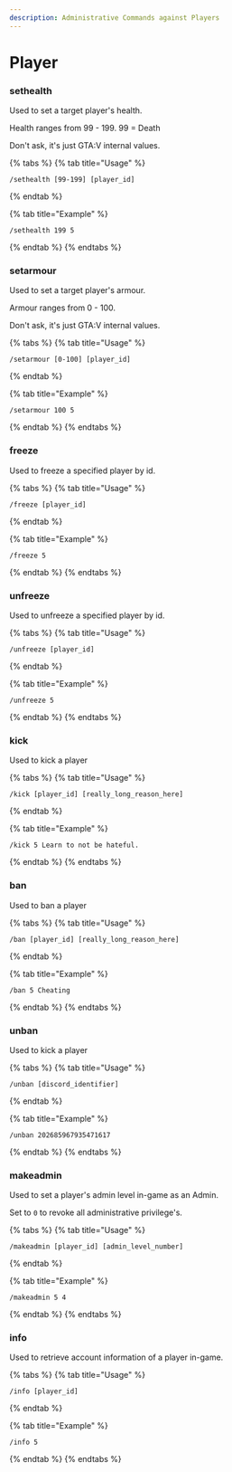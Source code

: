 ```yaml
---
description: Administrative Commands against Players
---
```


# Player

### sethealth

Used to set a target player's health.

Health ranges from 99 - 199. 99 = Death

Don't ask, it's just GTA:V internal values.

{% tabs %}
{% tab title="Usage" %}
```
/sethealth [99-199] [player_id]
```
{% endtab %}

{% tab title="Example" %}
```
/sethealth 199 5
```
{% endtab %}
{% endtabs %}

### setarmour

Used to set a target player's armour.

Armour ranges from 0 - 100.

Don't ask, it's just GTA:V internal values.

{% tabs %}
{% tab title="Usage" %}
```
/setarmour [0-100] [player_id]
```
{% endtab %}

{% tab title="Example" %}
```
/setarmour 100 5
```
{% endtab %}
{% endtabs %}

### freeze

Used to freeze a specified player by id.

{% tabs %}
{% tab title="Usage" %}
```
/freeze [player_id]
```
{% endtab %}

{% tab title="Example" %}
```
/freeze 5
```
{% endtab %}
{% endtabs %}

### unfreeze

Used to unfreeze a specified player by id.

{% tabs %}
{% tab title="Usage" %}
```
/unfreeze [player_id]
```
{% endtab %}

{% tab title="Example" %}
```
/unfreeze 5
```


{% endtab %}
{% endtabs %}

### kick

Used to kick a player

{% tabs %}
{% tab title="Usage" %}
```
/kick [player_id] [really_long_reason_here]
```
{% endtab %}

{% tab title="Example" %}
```
/kick 5 Learn to not be hateful.
```
{% endtab %}
{% endtabs %}

### ban

Used to ban a player

{% tabs %}
{% tab title="Usage" %}
```
/ban [player_id] [really_long_reason_here]
```
{% endtab %}

{% tab title="Example" %}
```
/ban 5 Cheating
```
{% endtab %}
{% endtabs %}

### unban

Used to kick a player

{% tabs %}
{% tab title="Usage" %}
```
/unban [discord_identifier]
```
{% endtab %}

{% tab title="Example" %}
```
/unban 202685967935471617
```
{% endtab %}
{% endtabs %}

### makeadmin

Used to set a player's admin level in-game as an Admin.

Set to `0` to revoke all administrative privilege's.

{% tabs %}
{% tab title="Usage" %}
```
/makeadmin [player_id] [admin_level_number]
```
{% endtab %}

{% tab title="Example" %}
```
/makeadmin 5 4
```
{% endtab %}
{% endtabs %}

### info

Used to retrieve account information of a player in-game.

{% tabs %}
{% tab title="Usage" %}
```
/info [player_id]
```
{% endtab %}

{% tab title="Example" %}
```
/info 5
```
{% endtab %}
{% endtabs %}


